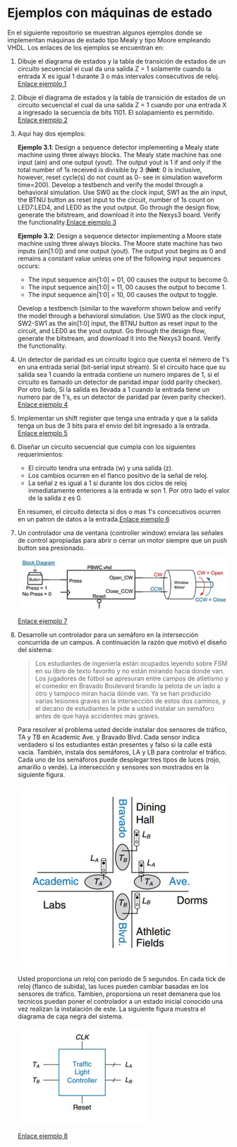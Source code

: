 # Ejemplos con máquinas de estado #

En el siguiente repositorio se muestran algunos ejemplos donde se implementan máquinas de estado tipo Mealy y tipo Moore empleando VHDL. Los enlaces de los ejemplos se encuentran en:
1. Dibuje el diagrama de estados y la tabla de transición de estados de un circuito secuencial el cual da una salida Z = 1 solamente cuando la entrada X es igual 1 durante 3 o más intervalos consecutivos de reloj. [Enlace ejemplo 1](./example1/)
2. Dibuje el diagrama de estados y la tabla de transición de estados de un circuito secuencial el cual da una salida Z = 1 cuando por una entrada X a ingresado la secuencia de bits 1101. El solapamiento es permitido. [Enlace ejemplo 2](./example2/)
3. Aqui hay dos ejemplos:
   
   **Ejemplo 3.1**: Design a sequence detector implementing a Mealy state machine using three always blocks. The Mealy state machine has one input (ain) and one output (yout). The output yout is 1 if and only if the total number of 1s received is divisible by 3 (**hint**: 0 is inclusive, however, reset cycle(s) do not count as 0- see in simulation waveform time=200). Develop a testbench and verify the model through a behavioral simulation. Use SW0 as the clock input, SW1 as the ain input, the BTNU button as reset input to the circuit, number of 1s count on LED7:LED4, and LED0 as the yout output. Go through the design flow, generate the bitstream, and download it into the Nexys3 board. Verify the functionality.[Enlace ejemplo 3](./example3/)
   
   **Ejemplo 3.2**: Design a sequence detector implementing a Moore state machine using three always blocks. The Moore state machine has two inputs (ain[1:0]) and one output (yout). The output yout begins as 0 and remains a constant value unless one of the following input sequences occurs:
   * The input sequence ain[1:0] = 01, 00 causes the output to become 0.
   * The input sequence ain[1:0] = 11, 00 causes the output to become 1.
   * The input sequence ain[1:0] = 10, 00 causes the output to toggle.

   Develop a testbench (similar to the waveform shown below and verify the model through a behavioral simulation. Use SW0 as the clock input, SW2-SW1 as the ain[1:0] input, the BTNU button as reset input to the circuit, and LED0 as the yout output. Go through the design flow, generate the bitstream, and download it into the Nexys3 board. Verify the functionality.
4. Un detector de paridad es un circuito logico que cuenta el némero de 1's en una entrada serial (bit-serial input stream). Si el circuito hace que su salida sea 1 cuando la entrada contiene un numero impares de 1, si el circuito es llamado un detector de paridad impar (odd parity checker). Por otro lado, Si la salida es llevada a 1 cuando la entrada tiene un numero par de 1's, es un detector de paridad par (even parity checker). [Enlace ejemplo 4](./example4/)
5. Implementar un shift register que tenga una entrada y que a la salida tenga un bus de 3 bits para el envio del bit ingresado a la entrada. [Enlace ejemplo 5](./example5/)
6. Diseñar un circuito secuencial que cumpla con los siguientes requerimientos:
   * El circuito tendra una entrada (w) y una salida (z).
   * Los cambios ocurren en el flanco positivo de la señal de reloj.
   * La señal z es igual a 1 si durante los dos ciclos de reloj inmediatamente enteriores a la entrada w son 1. Por otro lado el valor de la salida z es 0.
  
   En resumen, el circuito detecta si dos o mas 1's concecutivos ocurren en un patron de datos a la entrada.[Enlace ejemplo 6](./example6/)
7. Un controlador una de ventana (controller window) enviara las señales de control apropiadas para abrir o cerrar un motor siempre que un push button sea presionado. 
   
   ![diagrama_bloques](./example7/diagrama_bloques.jpg)

   [Enlace ejemplo 7](./example7/)
8. Desarrolle un controlador para un semáforo en la intersección concurrida de un campus. A continuación la razón que motivó el diseño del sistema:
   
   > Los estudiantes de ingeniería están ocupados leyendo sobre FSM en su libro de texto favorito y no están mirando hacia donde van. Los jugadores de fútbol se apresuran entre campos de atletismo y el comedor en Bravado Boulevard tirando la pelota de un lado a otro y tampoco miran hacia dónde van. Ya se han producido varias lesiones graves en la intersección de estos dos caminos, y el decano de estudiantes le pide a usted instalar un semáforo antes de que haya accidentes más graves.
   
   Para resolver el problema usted decide instalar dos sensores de tráfico, TA y TB en Academic Ave. y Bravado Blvd. Cada sensor indica verdadero si los estudiantes están presentes y falso si la calle está vacía. También, instala dos semáforos, LA y LB para controlar el tráfico. Cada uno de los semáforos puede desplegar tres tipos de luces (rojo, amarillo o verde). La intersección y sensores son mostrados en la siguiente figura.

   ![semaforo_fig](./example8/semaforo_fig.jpg)

   Usted proporciona un reloj con periodo de 5 segundos. En cada tick de reloj (flanco de subida), las luces pueden cambiar basadas en los sensores de tráfico. Tambien, proporsiona un reset demanera que los tecnicos puedan poner el controlador a un estado inicial conocido una vez realizan la instalación de este. La siguiente figura muestra el diagrama de caja negra del sistema.

   ![semaforo_diagrama_bloques](./example8/semaforo_diagrama_bloques.jpg)

   [Enlace ejemplo 8](./example8/)


<!---
http://www.estadofinito.com/contador-en-vhdl/
http://www.profesores.frc.utn.edu.ar/electronica/tecnicasdigitalesi/pub/file/cursoCavallero/J_002-CONTADORES.pdf
https://es.wikibooks.org/wiki/Programaci%C3%B3n_en_VHDL/Ejemplos/Contador
http://inst.eecs.berkeley.edu/~cs61c/resources/pnh.stg.mgmt.pdf
https://vhdlguide.readthedocs.io/en/latest/index.html
https://electrovolt.ir/wp-content/uploads/2017/07/Finite-State-Machines-in-Hardware-Volnei-A.-Pedroni-ElectroVolt.ir_.pdf



https://www.studocu.com/es/document/universidad-rey-juan-carlos/estructura-de-computadores/ejercicios-obligatorios/tema08-ejercicios-sistemas-secuenciales/3398505/view

http://repositorio.upct.es/bitstream/handle/10317/124/Descarga.pdf?sequence=1&isAllowed=y

https://www.dte.us.es/docencia/etsii/gii-is/circuitos-electronicos-digitales/grupo-5/Tema6-CircuitosSecuencialesSincronos.pdf

http://courses.cs.tamu.edu/rabi/cpsc617/Assignments/Assignments%202013/Tutorial%20Three%20Cycle%20High%20Timer.pdf


https://stackoverflow.com/questions/22058953/vhdl-state-machine-testbench

http://www.csit-sun.pub.ro/courses/Masterat/Xilinx%20Synthesis%20Technology/toolbox.xilinx.com/docsan/xilinx4/data/docs/xst/hdlcode15.html

https://docs.google.com/a/udea.edu.co/viewer?a=v&pid=sites&srcid=ZGVmYXVsdGRvbWFpbnxlbGVjdHJvbmljYWRpZ2l0YWwxMTd8Z3g6YmJlYWQ0NDRkOWUxNDMz


https://docs.google.com/a/udea.edu.co/viewer?a=v&pid=sites&srcid=ZGVmYXVsdGRvbWFpbnxlbGVjdHJvbmljYWRpZ2l0YWwxMTd8Z3g6MWI3Y2MwMzYwNzZkZWU0Mw



----



https://www.studocu.com/es/document/universidad-rey-juan-carlos/estructura-de-computadores/ejercicios-obligatorios/tema08-ejercicios-sistemas-secuenciales/3398505/view

http://repositorio.upct.es/bitstream/handle/10317/124/Descarga.pdf?sequence=1&isAllowed=y

https://www.dte.us.es/docencia/etsii/gii-is/circuitos-electronicos-digitales/grupo-5/Tema6-CircuitosSecuencialesSincronos.pdf

http://courses.cs.tamu.edu/rabi/cpsc617/Assignments/Assignments%202013/Tutorial%20Three%20Cycle%20High%20Timer.pdf


https://stackoverflow.com/questions/22058953/vhdl-state-machine-testbench

http://www.csit-sun.pub.ro/courses/Masterat/Xilinx%20Synthesis%20Technology/toolbox.xilinx.com/docsan/xilinx4/data/docs/xst/hdlcode15.html

-----

http://www.cse.usf.edu/~haozheng/teach/cda4253/slides/vhdl-4.pdf

http://www.cse.chalmers.se/~coquand/AUTOMATA/book.pdf

http://www.cse.chalmers.se/~coquand/AUTOMATA/

http://www.cse.usf.edu/~haozheng/teach/cda4253/slides/vhdl-testbench.pdf

http://www.cse.usf.edu/~haozheng/teach/cda4253/slides/vhdl-3.pdf

http://www.cse.usf.edu/~haozheng/teach/cda4253/slides/vhdl-2.pdf

http://www.cse.usf.edu/~haozheng/teach/cda4253/slides/vhdl-1.pdf


http://www.cse.usf.edu/~haozheng/teach/cda4253/slides/hls-vivado.pdf

http://www.cse.usf.edu/~haozheng/teach/cda4253/slides/hls-intro.pdf

https://pdfs.semanticscholar.org/719c/f41bae253349d30a3fd427038ba457933f14.pdf

https://vhdlguide.readthedocs.io/en/latest/vhdl/fsm.html
https://vhdlguide.readthedocs.io/en/latest/index.html

https://electrovolt.ir/wp-content/uploads/2017/07/Finite-State-Machines-in-Hardware-Volnei-A.-Pedroni-ElectroVolt.ir_.pdf

http://www.profesores.frc.utn.edu.ar/electronica/tecnicasdigitalesi/pub/file/cursoCavallero/J_002-CONTADORES.pdf

http://www.fdi.ucm.es/profesor/mendias/DASii/docs/tema3.pdf

http://www.estadofinito.com/contador-en-vhdl/

http://www.estadofinito.com/


-->

